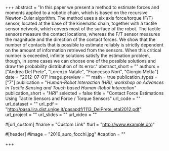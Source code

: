 +++
abstract = "In this paper we present a method to estimate forces and moments applied to a robotic chain, which is based on the recursive Newton-Euler algorithm. The method uses a six axis force/torque (F/T) sensor, located at the base of the kinematic chain, together with a tactile sensor network, which covers most of the surface of the robot. The tactile sensors measure the contact locations, whereas the F/T sensor measures the magnitude and the direction of the contact forces. We show that the number of contacts that is possible to estimate reliably is strictly dependent on the amount of information retrieved from the sensors. When this critical number is exceeded, infinite solutions satisfy the estimation problem, though, in some cases we can choose one of the possible solutions and draw the probability distribution of its error."
abstract_short = ""
authors = ["Andrea Del Prete", "Lorenzo Natale", "Francesco Nori", "Giorgio Metta"]
date = "2012-07-01"
image_preview = ""
math = true
publication_types = ["7"]
publication = "*Human-Robot Interaction (HRI), workshop on Advances in Tactile Sensing and Touch based Human-Robot Interaction*"
publication_short = "*HRI*"
selected = false
title = "Contact Force Estimations Using Tactile Sensors and Force / Torque Sensors"
url_code = ""
url_dataset = ""
url_pdf = "http://pasa.lira.dist.unige.it/pasapdf/1113_DelPrete_etal2012.pdf"
url_project = ""
url_slides = ""
url_video = ""

#[url_custom]
#name = "Custom Link"
#url = "http://www.example.org"

#[header]
#image = "2016_auro_focchi.jpg"
#caption = ""

+++

